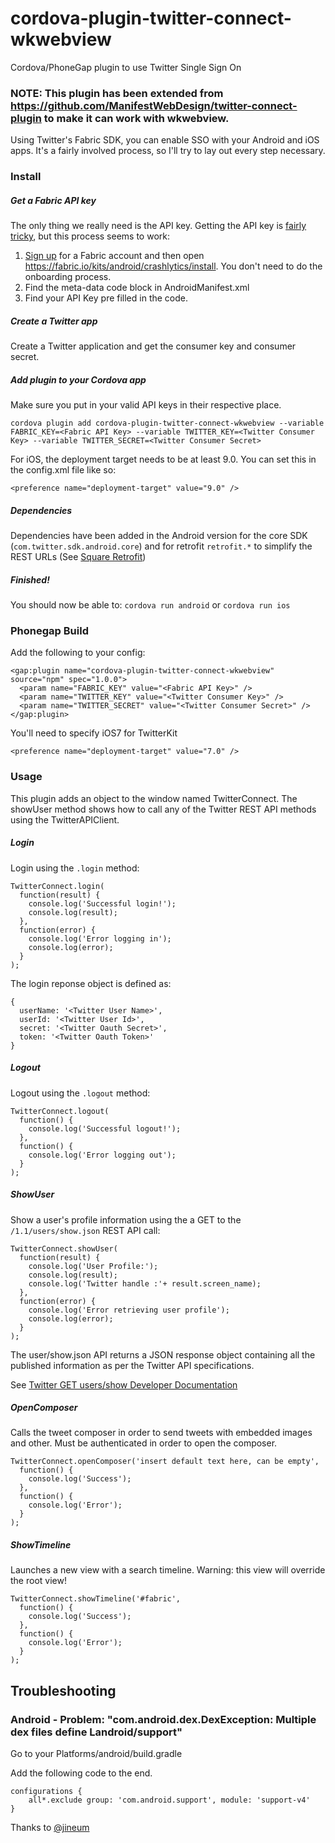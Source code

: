 # cordova-plugin-twitter-connect-wkwebview
Cordova/PhoneGap plugin to use Twitter Single Sign On
### **NOTE: This plugin has been extended from https://github.com/ManifestWebDesign/twitter-connect-plugin to make it can work with wkwebview.**

Using Twitter's Fabric SDK, you can enable SSO with your Android and iOS apps. It's a fairly involved process, so I'll try to lay out every step necessary.

### Install

##### Get a Fabric API key

The only thing we really need is the API key. Getting the API key is [fairly tricky](https://twittercommunity.com/t/how-can-i-get-apikey/26162/18), but this process seems to work:

1. [Sign up](https://get.fabric.io/twitter-login) for a Fabric account and then open https://fabric.io/kits/android/crashlytics/install. You don't need to do the onboarding process.
2. Find the meta-data code block in AndroidManifest.xml
3. Find your API Key pre filled in the code.

##### Create a Twitter app
Create a Twitter application and get the consumer key and consumer secret.

##### Add plugin to your Cordova app

Make sure you put in your valid API keys in their respective place.

`cordova plugin add cordova-plugin-twitter-connect-wkwebview --variable FABRIC_KEY=<Fabric API Key> --variable TWITTER_KEY=<Twitter Consumer Key> --variable TWITTER_SECRET=<Twitter Consumer Secret>`

For iOS, the deployment target needs to be at least 9.0. You can set this in the config.xml file like so:
````
<preference name="deployment-target" value="9.0" />
````

##### Dependencies

Dependencies have been added in the Android version for the core SDK (````com.twitter.sdk.android.core````) and for retrofit ````retrofit.*```` to simplify the REST URLs (See [Square Retrofit](http://square.github.io/retrofit/))

##### Finished!
You should now be able to: `cordova run android` or `cordova run ios`

### Phonegap Build
Add the following to your config:

```
<gap:plugin name="cordova-plugin-twitter-connect-wkwebview" source="npm" spec="1.0.0">
  <param name="FABRIC_KEY" value="<Fabric API Key>" />
  <param name="TWITTER_KEY" value="<Twitter Consumer Key>" />
  <param name="TWITTER_SECRET" value="<Twitter Consumer Secret>" />
</gap:plugin>
```

You'll need to specify iOS7 for TwitterKit
```
<preference name="deployment-target" value="7.0" />
```

### Usage

This plugin adds an object to the window named TwitterConnect. The showUser method shows how to call any of the Twitter REST API methods using the TwitterAPIClient.

##### Login

Login using the `.login` method:
```
TwitterConnect.login(
  function(result) {
    console.log('Successful login!');
    console.log(result);
  },
  function(error) {
    console.log('Error logging in');
    console.log(error);
  }
);
```

The login reponse object is defined as:
```
{
  userName: '<Twitter User Name>',
  userId: '<Twitter User Id>',
  secret: '<Twitter Oauth Secret>',
  token: '<Twitter Oauth Token>'
}
```

##### Logout

Logout using the `.logout` method:
```
TwitterConnect.logout(
  function() {
    console.log('Successful logout!');
  },
  function() {
    console.log('Error logging out');
  }
);
```
##### ShowUser

Show a user's profile information using the a GET to the `/1.1/users/show.json` REST API call:
```
TwitterConnect.showUser(
  function(result) {
    console.log('User Profile:');
    console.log(result);
    console.log('Twitter handle :'+ result.screen_name);
  },
  function(error) {
    console.log('Error retrieving user profile');
    console.log(error);
  }
);
```

The user/show.json API returns a JSON response object containing all the published information as per the Twitter API specifications.

See [Twitter GET users/show Developer Documentation](https://dev.twitter.com/rest/reference/get/users/show)

##### OpenComposer

Calls the tweet composer in order to send tweets with embedded images and other. Must be authenticated in order to open the composer.
```
TwitterConnect.openComposer('insert default text here, can be empty',
  function() {
    console.log('Success');
  },
  function() {
    console.log('Error');
  }
);
```

##### ShowTimeline

Launches a new view with a search timeline. Warning: this view will override the root view!
```
TwitterConnect.showTimeline('#fabric',
  function() {
    console.log('Success');
  },
  function() {
    console.log('Error');
  }
);
```

## Troubleshooting

### Android - Problem: "com.android.dex.DexException: Multiple dex files define Landroid/support"

Go to your Platforms/android/build.gradle

Add the following code to the end.

```
configurations {
	all*.exclude group: 'com.android.support', module: 'support-v4'
}
```

Thanks to [@jineum](https://github.com/ManifestWebDesign/twitter-connect-plugin/issues/8#issuecomment-139521036)
